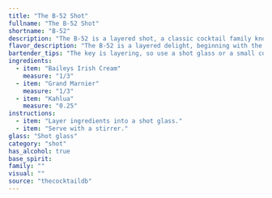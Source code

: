 ```yaml
---
title: "The B-52 Shot"
fullname: "The B-52 Shot"
shortname: "B-52"
description: "The B-52 is a layered shot, a classic cocktail family known for its visually striking appearance.  Originating in the 1970s, likely in the United States, this cocktail gets its name from the B-52 bomber aircraft, with its layered colors representing the plane's markings. "
flavor_description: "The B-52 is a layered delight, beginning with the sweet, creamy, and subtly chocolatey notes of Baileys.  The middle layer, Grand Marnier, brings in a bright, orangey sweetness with hints of floral and citrus. The final layer of Kahlua provides a rich, coffee-infused base with a touch of bitterness, rounding out the experience with a lingering, complex flavor. "
bartender_tips: "The key is layering, so use a shot glass or a small cocktail glass. Pour Kahlua first, then Grand Marnier carefully down the back of a spoon, and finally Baileys on top. The layers should be distinct. Don't stir, just light the Baileys on fire with a long match or lighter, let it burn for a few seconds, then extinguish it before drinking.  Enjoy! "
ingredients:
  - item: "Baileys Irish Cream"
    measure: "1/3"
  - item: "Grand Marnier"
    measure: "1/3"
  - item: "Kahlua"
    measure: "0.25"
instructions:
  - item: "Layer ingredients into a shot glass."
  - item: "Serve with a stirrer."
glass: "Shot glass"
category: "shot"
has_alcohol: true
base_spirit:
family: ""
visual: ""
source: "thecocktaildb"
---
```


